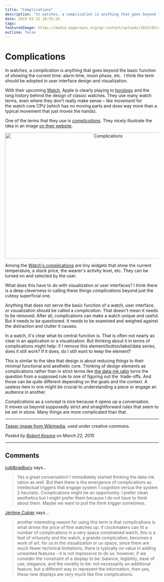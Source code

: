```yaml
---
title: "Complications"
description: "In watches, a complication is anything that goes beyond the basic function of showing the current time: alarm time, moon phase, etc.  I think the term should be adopted in user interface design and visualization."
date: 2015-03-22 18:55:26
tags: 
featuredImage: https://media.eagereyes.org/wp-content/uploads/2015/03/complications-teaser.jpg
outline: false
---
```


# Complications

In watches, a <em>complication</em> is anything that goes beyond the basic function of showing the current time: alarm time, moon phase, etc.  I think the term should be adopted in user interface design and visualization.

With their upcoming <a href="http://www.apple.com/watch/">Watch</a>, Apple is clearly playing to <a href="http://en.wikipedia.org/wiki/Horology">horology</a> and the long history behind the design of classic watches. They use many watch terms, even where they don't really make sense – like <em>movement</em> for the watch core CPU (which has no moving parts and does way more than a typical movement that just moves the hands).

One of the terms that they use is <a href="http://en.wikipedia.org/wiki/Complication_(horology)"><em>complications</em></a>. They nicely illustrate the idea in an image <a href="http://www.apple.com/watch/timekeeping/">on their website</a>.

<p align="center"><img class="aligncenter size-medium wp-image-8739" src="https://media.eagereyes.org/wp-content/uploads/2015/03/complications.png" alt="Complications" width="660" height="410" /></p>

Among the <a href="http://www.apple.com/watch/timekeeping/#complications">Watch's complications</a> are tiny widgets that show the current temperature, a stock price, the wearer's activity level, etc. They can be turned on and selected by the user.

What does this have to do with visualization or user interfaces? I think there is a deep cleverness in calling these things <em>complications</em> beyond just the cutesy superficial one.

Anything that does not serve the basic function of a watch, user interface, or visualization should be called a <em>complication</em>. That doesn't mean it needs to be removed. After all, complications can make a watch unique and useful. But it needs to be questioned. It needs to be examined and weighed against the distraction and clutter it causes.

In a watch, it's clear what its central function is. That is often not nearly as clear in an application or a visualization. But thinking about it in terms of complications might help: if I remove this element/button/label/data series, does it still work? If it does, do I still want to keep the element?

This is similar to the idea that design is about reducing things to their minimal functional and aesthetic core. Thinking of design elements as complications rather than in strict terms like <a href="/blog/2013/definition-chart-junk">the data-ink ratio</a> turns the question from a supposed rule to one of figuring out the  trade-offs. And those can be quite different depending on the goals and the context. A useless item in one might be crucial to understanding a piece or engage an audience in another.

<em>Complications</em> as a concept is nice because it opens up a conversation. It moves us beyond supposedly strict and straightforward rules that seem to be set in stone. Many things are more complicated than that.

<hr />

<a href="http://commons.wikimedia.org/wiki/File:Greubel_Forsey_Invention_Piece_1.jpg">Teaser image from Wikimedia</a>, used under creative commons.


_Posted by <a href="/about">Robert Kosara</a> on March 22, 2015_


<aside class="comments">

---
## Comments

<a href="http://gravatar.com/juddbradbury" rel="nofollow noopener" target="_blank">juddbradbury</a> says…
>	Yes a great conversation! I immediately started thinking the data-ink ration as well. But then there is the emergence of complications as intellectual triggers that engage system 1 cognition versus the system 2 heuristic. Complications might be an opportunity. I prefer clean aesthetics but I might prefer them because I do not have to think about them. Maybe we want to pull the think trigger sometimes.

<a href="http://www.facebook.com/662722923" rel="nofollow noopener" target="_blank">Jérôme Cukier</a> says…
>	another interesting reason for using this term is that complications is what drives the price of fine watches up. if clockmakers can fit a number of complications in a very space constrained watch, this is a feat of virtuosity and the watch, a grande complication, becomes a work of art. for us in the visualization or ux space, since there are much fewer technical limitations, there is typically no value in adding unwanted features - it is not impressive to do so. however, if we consider the constraint of a display to be: balance, legibility, ease of use, elegance; and the novelty to be: not necessarily an additional feature, but a different way to represent the information, then yes, these new displays are very much like fine complications.

</aside>

